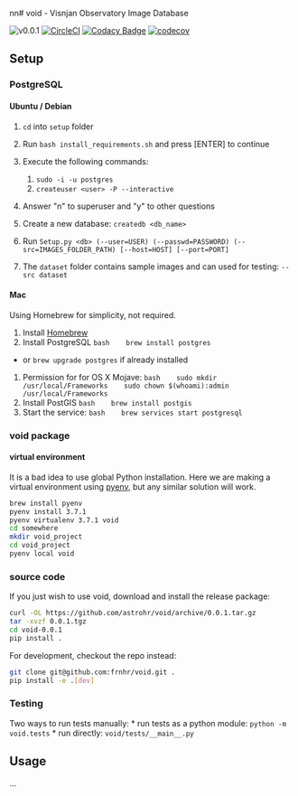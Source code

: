 nn\# void - Visnjan Observatory Image Database

![v0.0.1](https://img.shields.io/badge/version-0.0.1-blue.svg) [![CircleCI](https://circleci.com/gh/astrohr/void.svg?style=shield)](https://circleci.com/gh/astrohr/void) [![Codacy Badge](https://api.codacy.com/project/badge/Grade/8a3cfe48e7104832bb5170751f720718)](https://www.codacy.com/app/astrohr/void?utm_source=github.com&utm_medium=referral&utm_content=astrohr/void&utm_campaign=Badge_Grade) [![codecov](https://codecov.io/gh/astrohr/void/branch/master/graph/badge.svg)](https://codecov.io/gh/astrohr/void)

Setup
-----

### PostgreSQL

#### Ubuntu / Debian

1.  `cd` into `setup` folder

2.  Run `bash install_requirements.sh` and press \[ENTER\] to continue

3.  Execute the following commands:
    1.  `sudo -i -u postgres`
    2.  `createuser <user> -P --interactive`
4.  Answer "n" to superuser and "y" to other questions

5.  Create a new database: `createdb <db_name>`

6.  Run `Setup.py <db> (--user=USER) (--passwd=PASSWORD) (--src=IMAGES_FOLDER_PATH) [--host=HOST] [--port=PORT]`

7.  The `dataset` folder contains sample images and can used for testing: `--src dataset`

#### Mac

Using Homebrew for simplicity, not required.

1.  Install [Homebrew](https://brew.sh/)
2.  Install PostgreSQL `bash    brew install postgres`

-   or `brew upgrade postgres` if already installed

1.  Permission for for OS X Mojave: `bash    sudo mkdir /usr/local/Frameworks    sudo chown $(whoami):admin /usr/local/Frameworks`
2.  Install PostGIS `bash    brew install postgis`
3.  Start the service: `bash    brew services start postgresql`

### void package

#### virtual environment

It is a bad idea to use global Python installation. Here we are making a virtual environment using [pyenv](https://github.com/pyenv/pyenv), but any similar solution will work.

``` bash
brew install pyenv
pyenv install 3.7.1
pyenv virtualenv 3.7.1 void
cd somewhere
mkdir void_project
cd void_project
pyenv local void
```

### source code

If you just wish to use void, download and install the release package:

``` bash
curl -OL https://github.com/astrohr/void/archive/0.0.1.tar.gz
tar -xvzf 0.0.1.tgz
cd void-0.0.1
pip install .
```

For development, checkout the repo instead:

``` bash
git clone git@github.com:frnhr/void.git .
pip install -e .[dev]
```

### Testing

Two ways to run tests manually: \* run tests as a python module: `python -m void.tests` \* run directly: `void/tests/__main__.py`

Usage
-----

...
